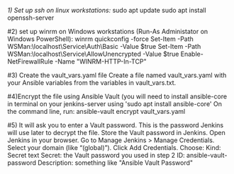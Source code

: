 *1) Set up ssh on linux workstations:*
    sudo apt update
    sudo apt install openssh-server
    
#2) set up winrm on Windows workstations (Run-As Administator on Windows PowerShell):
    winrm quickconfig -force
    Set-Item -Path WSMan:\localhost\Service\Auth\Basic -Value $true
    Set-Item -Path WSMan:\localhost\Service\AllowUnencrypted -Value $true
    Enable-NetFirewallRule -Name "WINRM-HTTP-In-TCP"
    
#3) Create the vault_vars.yaml file Create a file named vault_vars.yaml with your Ansible variables from the variables in vault_vars.txt.

#4)Encrypt the file using Ansible Vault (you will need to install ansible-core in terminal on your jenkins-server using 'sudo apt install ansible-core' On the command line, run:
    ansible-vault encrypt vault_vars.yaml

#5) It will ask you to enter a Vault password. This is the password Jenkins will use later to decrypt the file.  Store the Vault password in Jenkins. Open Jenkins in your browser.
Go to Manage Jenkins > Manage Credentials.  Select your domain (like “(global)”). Click Add Credentials.
Choose:
    Kind: Secret text
    Secret: the Vault password you used in step 2
    ID: ansible-vault-password
    Description: something like "Ansible Vault Password"

